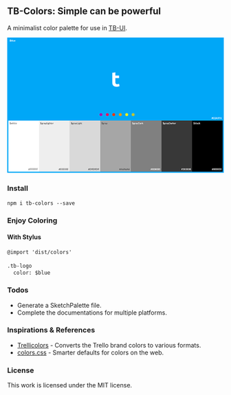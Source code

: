 ## TB-Colors: Simple can be powerful
A minimalist color palette for use in [TB-UI](https://www.github.com/teambition/tb-ui).

![TB-Colors Logo](./images/tb-colors-screenshot.png)

### Install
```
npm i tb-colors --save
```

### Enjoy Coloring

#### With Stylus
```
@import 'dist/colors'

.tb-logo
  color: $blue

```

### Todos
- Generate a SketchPalette file.
- Complete the documentations for multiple platforms.

### Inspirations & References
- [Trellicolors](https://github.com/trello/trellicolors) - Converts the Trello brand colors to various formats.
- [colors.css](https://github.com/mrmrs/colors) - Smarter defaults for colors on the web.

### License
This work is licensed under the MIT license.
